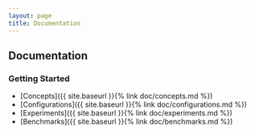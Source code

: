 ```yaml
---
layout: page
title: Documentation
---
```


## Documentation

### Getting Started

* [Concepts]({{ site.baseurl }}{% link doc/concepts.md %})
* [Configurations]({{ site.baseurl }}{% link doc/configurations.md %})
* [Experiments]({{ site.baseurl }}{% link doc/experiments.md %})
* [Benchmarks]({{ site.baseurl }}{% link doc/benchmarks.md %})
